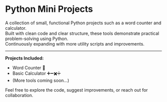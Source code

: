 # Python Mini Projects

A collection of small, functional Python projects such as a word counter and calculator.  
Built with clean code and clear structure, these tools demonstrate practical problem-solving using Python.  
Continuously expanding with more utility scripts and improvements.

---

**Projects Included:**
- Word Counter 📝
- Basic Calculator ➕➖✖️➗
- (More tools coming soon...)

Feel free to explore the code, suggest improvements, or reach out for collaboration.


